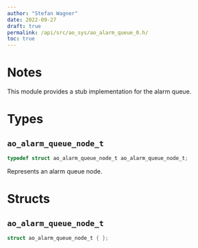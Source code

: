 ```yaml
---
author: "Stefan Wagner"
date: 2022-09-27
draft: true
permalink: /api/src/ao_sys/ao_alarm_queue_0.h/
toc: true
---
```


# Notes

This module provides a stub implementation for the alarm queue.

# Types

## `ao_alarm_queue_node_t`

```c
typedef struct ao_alarm_queue_node_t ao_alarm_queue_node_t;
```

Represents an alarm queue node.

# Structs

## `ao_alarm_queue_node_t`

```c
struct ao_alarm_queue_node_t { };
```
